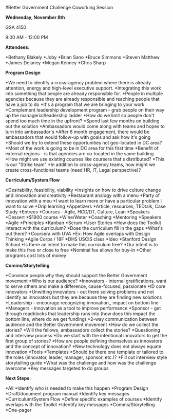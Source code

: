 #Better Government Challenge Coworking Session

**Wednesday, November 8th**

GSA 4150

9:00 AM - 12:00 PM

**Attendees:**

*Bethany Blakely
*Joby
*Brian Sano
*Bruce Simmons
*Steven Matthew
*James Delaney
*Megan Kenney
*Chris Sharp

**Program Design**

*We need to identify a cross-agency problem where there is already attention, energy and high-level executive support.
*Integrating this work into something that people are already responsible for.
    *People in multiple agencies because they are already responsible and reaching people that have a job to do
*It&#39;s a program that we are bringing to your work
*Complement leadership development program - grab people on their way up the managerial/leadership ladder
*How do we limit so people don&#39;t spend too much time in the upfront?
*Spend last few months on building out the solution
*Ambassadors would come along with teams and hopes to turn into ambassador&#39;s
*After 6 month engagement, there would be ambassadors that would follow-up with goals and ask how it&#39;s going
*Should we try to extend these opportunities not geo-located in DC area?
    *Most of the work is going to be in DC area for this first time
    *Benefit of external regions - is that agencies are co-located in the same building
    *How might we use existing courses like coursera that&#39;s distributed?
*This is our &quot;Strike team&quot;
*In addition to cross-agency teams, how might we create cross-functional teams (need HR, IT, Legal perspective)?

**Curriculum/System Flow**

*Desirability, feasibility, viability
*Insights on how to drive culture change and innovation and creativity
*Restaurant analogy with a menu
    *Party of innovation with a meu
    *I want to learn more or have a particular problem I want to solve
*Drip learning
*Appetizers
    *Article, resources, TEDtalk, Case Study
*Entrees
    *Courses - Agile, HCD/DT, Culture, Lean
    *Speakers
*Dessert
    *$1900 course
*Wine/Water
    *Coaching
    *Mentoring
    *Speakers
 *Agile
    *Principles
    *Kanban
    *Scrum
    *User Stories
*How does the Toolkit interact with the curriculum?
    *Does the curriculum fill in the gaps
*What&#39;s out there?
    *Coursera with UVA
        *Ex: How Agile overlaps with Design Thinking
    *Agile Corps / 18F
    *DHS USCIS class
    *Ideo
    *Stanford Design School
*Is there an intent to make this curriculum free?
    *Our intent is to make this free or close to free
    *Nominal fee allows for buy-in
    *Other programs cost lots of money

**Comms/Storytelling**

*Convince people why they should support the Better Government movement
*Who is our audience?
    *Innovators - internal gratifications, want to serve others and make a difference, cause-focused, passionate
      *ID core innovators
      *Unwitting innovators - out there solving problems and not identify as innovators but they are because they are finding new solutions
    *Leadership - encourage recognizing innovation,, impact on bottom line
    *Managers - innovation as a tool to improve performance
    *Sponsor - get through roadblocks that leadership runs into (how does this impact the bottom line, where do we get funding)
*2-way communication between audience and the Better Government movement
*How do we collect the stories?
    *Will the fellows, ambassadors collect the stories?
    *Questioning and interview process
    *Do we start with the intentional innovators to get the first group of stories?
*How are people defining themselves as innovators and the concept of innovation?
    *New technology does not always equate innovation
*Tools
    *Templates
      *Should be there one template or tailored to the roles (innovator, leader, manager, sponsor, etc.)?
      *Fill out interview style storytelling guide
          *What was the challenge and how was the challenge overcome
      *Key messages targeted to do groups

**Next Steps:**

*All
    *Identify who is needed to make this happen
*Program Design
    *Draft/document program manual
    *Identify key messages
*Curriculum/System Flow
    *Define specific examples of courses
    *Identify overlaps with the Toolkit
    *Identify key messages
*Comms/Storytelling
    *One-pager
